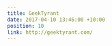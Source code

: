 ```yaml
---
title: GeekTyrant
date: 2017-04-10 13:46:00 +10:00
position: 10
link: http://geektyrant.com/
---
```



